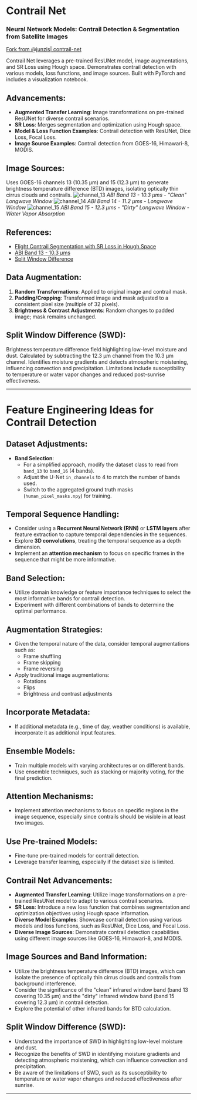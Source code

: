 # Contrail Net
### Neural Network Models: Contrail Detection & Segmentation from Satellite Images

[Fork from @junzis| contrail-net](https://github.com/junzis/contrail-net)

Contrail Net leverages a pre-trained ResUNet model, image augmentations, and SR Loss using Hough space. Demonstrates contrail detection with various models, loss functions, and image sources. Built with PyTorch and includes a visualization notebook.

## Advancements:
- **Augmented Transfer Learning**: Image transformations on pre-trained ResUNet for diverse contrail scenarios.
- **SR Loss**: Merges segmentation and optimization using Hough space.
- **Model & Loss Function Examples**: Contrail detection with ResUNet, Dice Loss, Focal Loss.
- **Image Source Examples**: Contrail detection from GOES-16, Himawari-8, MODIS.

## Image Sources:
Uses GOES-16 channels 13 (10.35 µm) and 15 (12.3 µm) to generate brightness temperature difference (BTD) images, isolating optically thin cirrus clouds and contrails.
![channel_13](../images/research/abi_band_13.png)
*ABI Band 13 - 10.3 µms - "Clean" Longwave Window*
 ![channel_14](../images/research//abi_band_14.png) 
*ABI Band 14 - 11.2 µms - Longwave Window*
![channel_15](../images/research/abi_band_15.png)
*ABI Band 15 - 12.3 µms - "Dirty" Longwave Window - Water Vapor Absorption*

## References:
- [Flight Contrail Segmentation with SR Loss in Hough Space](https://arxiv.org/pdf/2307.12032.pdf)
- [ABI Band 13 - 10.3 µms](http://cimss.ssec.wisc.edu/goes/OCLOFactSheetPDFs/ABIQuickGuide_Band13.pdf)
- [Split Window Difference](http://cimss.ssec.wisc.edu/goes/OCLOFactSheetPDFs/ABIQuickGuide_SplitWindowDifference.pdf)

## Data Augmentation:
1. **Random Transformations**: Applied to original image and contrail mask.
2. **Padding/Cropping**: Transformed image and mask adjusted to a consistent pixel size (multiple of 32 pixels).
3. **Brightness & Contrast Adjustments**: Random changes to padded image; mask remains unchanged.

## Split Window Difference (SWD):
Brightness temperature difference field highlighting low-level moisture and dust. Calculated by subtracting the 12.3 µm channel from the 10.3 µm channel. Identifies moisture gradients and detects atmospheric moistening, influencing convection and precipitation. Limitations include susceptibility to temperature or water vapor changes and reduced post-sunrise effectiveness.

---

# Feature Engineering Ideas for Contrail Detection


## Dataset Adjustments:
- **Band Selection**:
  - For a simplified approach, modify the dataset class to read from `band_13` to `band_16` (4 bands).
  - Adjust the U-Net `in_channels` to 4 to match the number of bands used.
  - Switch to the aggregated ground truth masks (`human_pixel_masks.npy`) for training.

## Temporal Sequence Handling:
- Consider using a **Recurrent Neural Network (RNN)** or **LSTM layers** after feature extraction to capture temporal dependencies in the sequences.
- Explore **3D convolutions**, treating the temporal sequence as a depth dimension.
- Implement an **attention mechanism** to focus on specific frames in the sequence that might be more informative.

## Band Selection:
- Utilize domain knowledge or feature importance techniques to select the most informative bands for contrail detection.
- Experiment with different combinations of bands to determine the optimal performance.

## Augmentation Strategies:
- Given the temporal nature of the data, consider temporal augmentations such as:
  - Frame shuffling
  - Frame skipping
  - Frame reversing
- Apply traditional image augmentations:
  - Rotations
  - Flips
  - Brightness and contrast adjustments

## Incorporate Metadata:
- If additional metadata (e.g., time of day, weather conditions) is available, incorporate it as additional input features.

## Ensemble Models:
- Train multiple models with varying architectures or on different bands.
- Use ensemble techniques, such as stacking or majority voting, for the final prediction.

## Attention Mechanisms:
- Implement attention mechanisms to focus on specific regions in the image sequence, especially since contrails should be visible in at least two images.

## Use Pre-trained Models:
- Fine-tune pre-trained models for contrail detection.
- Leverage transfer learning, especially if the dataset size is limited.

## Contrail Net Advancements:
- **Augmented Transfer Learning**: Utilize image transformations on a pre-trained ResUNet model to adapt to various contrail scenarios.
- **SR Loss**: Introduce a new loss function that combines segmentation and optimization objectives using Hough space information.
- **Diverse Model Examples**: Showcase contrail detection using various models and loss functions, such as ResUNet, Dice Loss, and Focal Loss.
- **Diverse Image Sources**: Demonstrate contrail detection capabilities using different image sources like GOES-16, Himawari-8, and MODIS.

## Image Sources and Band Information:
- Utilize the brightness temperature difference (BTD) images, which can isolate the presence of optically thin cirrus clouds and contrails from background interference.
- Consider the significance of the "clean" infrared window band (band 13 covering 10.35 µm) and the "dirty" infrared window band (band 15 covering 12.3 µm) in contrail detection.
- Explore the potential of other infrared bands for BTD calculation.

## Split Window Difference (SWD):
- Understand the importance of SWD in highlighting low-level moisture and dust.
- Recognize the benefits of SWD in identifying moisture gradients and detecting atmospheric moistening, which can influence convection and precipitation.
- Be aware of the limitations of SWD, such as its susceptibility to temperature or water vapor changes and reduced effectiveness after sunrise.

---
